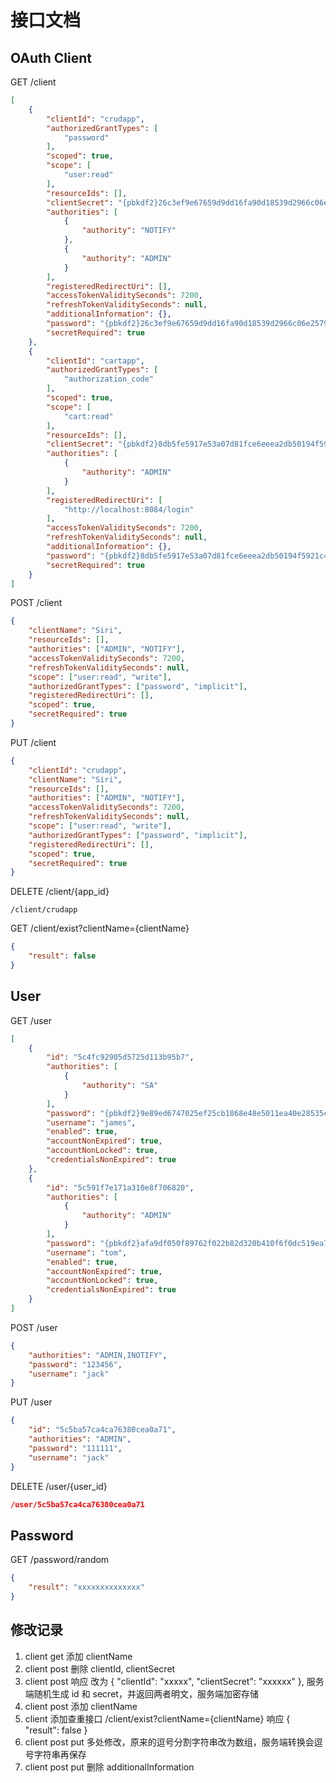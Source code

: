 # 接口文档

## OAuth Client

GET     /client
```json
[
    {
        "clientId": "crudapp",
        "authorizedGrantTypes": [
            "password"
        ],
        "scoped": true,
        "scope": [
            "user:read"
        ],
        "resourceIds": [],
        "clientSecret": "{pbkdf2}26c3ef9e67659d9dd16fa90d18539d2966c06e25793f02d903c3dc6b102ca3125936461dce16ccbf",
        "authorities": [
            {
                "authority": "NOTIFY"
            },
            {
                "authority": "ADMIN"
            }
        ],
        "registeredRedirectUri": [],
        "accessTokenValiditySeconds": 7200,
        "refreshTokenValiditySeconds": null,
        "additionalInformation": {},
        "password": "{pbkdf2}26c3ef9e67659d9dd16fa90d18539d2966c06e25793f02d903c3dc6b102ca3125936461dce16ccbf",
        "secretRequired": true
    },
    {
        "clientId": "cartapp",
        "authorizedGrantTypes": [
            "authorization_code"
        ],
        "scoped": true,
        "scope": [
            "cart:read"
        ],
        "resourceIds": [],
        "clientSecret": "{pbkdf2}8db5fe5917e53a07d81fce6eeea2db50194f5921c4db3f136123f6f3212339f661e0b6b56fafac96",
        "authorities": [
            {
                "authority": "ADMIN"
            }
        ],
        "registeredRedirectUri": [
            "http://localhost:8084/login"
        ],
        "accessTokenValiditySeconds": 7200,
        "refreshTokenValiditySeconds": null,
        "additionalInformation": {},
        "password": "{pbkdf2}8db5fe5917e53a07d81fce6eeea2db50194f5921c4db3f136123f6f3212339f661e0b6b56fafac96",
        "secretRequired": true
    }
]
```

POST    /client   
```json
{
    "clientName": "Siri",
    "resourceIds": [],
    "authorities": ["ADMIN", "NOTIFY"],
    "accessTokenValiditySeconds": 7200,
    "refreshTokenValiditySeconds": null,
    "scope": ["user:read", "write"],
    "authorizedGrantTypes": ["password", "implicit"],
    "registeredRedirectUri": [],
    "scoped": true,
    "secretRequired": true
}
```

PUT     /client
```json
{
    "clientId": "crudapp",
    "clientName": "Siri",
    "resourceIds": [],
    "authorities": ["ADMIN", "NOTIFY"],
    "accessTokenValiditySeconds": 7200,
    "refreshTokenValiditySeconds": null,
    "scope": ["user:read", "write"],
    "authorizedGrantTypes": ["password", "implicit"],
    "registeredRedirectUri": [],
    "scoped": true,
    "secretRequired": true
}
```

DELETE  /client/{app_id}
```
/client/crudapp
```

GET     /client/exist?clientName={clientName}
```json
{
    "result": false 
}
```

## User

GET     /user
```json
[
    {
        "id": "5c4fc92905d5725d113b95b7",
        "authorities": [
            {
                "authority": "SA"
            }
        ],
        "password": "{pbkdf2}9e89ed6747025ef25cb1868e48e5011ea40e28535cde36cc523245eaa75e36db2dc7a4a685b9ec9e",
        "username": "james",
        "enabled": true,
        "accountNonExpired": true,
        "accountNonLocked": true,
        "credentialsNonExpired": true
    },
    {
        "id": "5c591f7e171a310e8f706820",
        "authorities": [
            {
                "authority": "ADMIN"
            }
        ],
        "password": "{pbkdf2}afa9df050f89762f022b82d320b410f6f0dc519ea78db8206d12c5a67170f07dcd0744991a5caed4",
        "username": "tom",
        "enabled": true,
        "accountNonExpired": true,
        "accountNonLocked": true,
        "credentialsNonExpired": true
    }
]
```

POST    /user
```json
{
    "authorities": "ADMIN,INOTIFY",
    "password": "123456",
    "username": "jack"
}
```

PUT     /user
```json
{
	"id": "5c5ba57ca4ca76380cea0a71",
    "authorities": "ADMIN",
    "password": "111111",
    "username": "jack"
}
```

DELETE  /user/{user_id}
```json
/user/5c5ba57ca4ca76380cea0a71
```

## Password

GET    /password/random
```json
{
    "result": "xxxxxxxxxxxxxx"
}
```


## 修改记录

1. client get 添加 clientName
2. client post 删除 clientId, clientSecret
3. client post 响应 改为 { "clientId": "xxxxx", "clientSecret": "xxxxxx" }, 服务端随机生成 id 和 secret，并返回两者明文，服务端加密存储
4. client post 添加 clientName
5. client 添加查重接口 /client/exist?clientName={clientName} 响应 { "result": false }
6. client post put 多处修改，原来的逗号分割字符串改为数组，服务端转换会逗号字符串再保存
7. client post put 删除 additionalInformation
